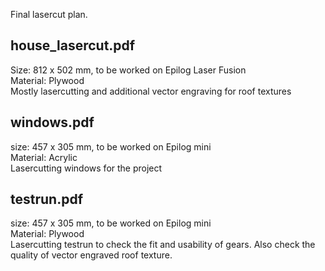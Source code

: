 Final lasercut plan.

<h2>house_lasercut.pdf</h2> 
Size: 812 x 502 mm, to be worked on Epilog Laser Fusion <br>
Material: Plywood <br>
Mostly lasercutting and additional vector engraving for roof textures

<h2>windows.pdf</h2>
size: 457 x 305 mm, to be worked on Epilog mini <br>
Material: Acrylic <br>
Lasercutting windows for the project

<h2>testrun.pdf</h2>
size: 457 x 305 mm, to be worked on Epilog mini <br>
Material: Plywood <br>
Lasercutting testrun to check the fit and usability of gears. Also check the quality of vector engraved roof texture.
